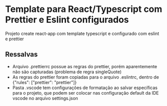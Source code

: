 # Template para React/Typescript com Prettier e Eslint configurados

Projeto create react-app com template typescript e configurado com eslint e prettier

## Ressalvas

- Arquivo .prettierrc possue as regras do prettier, porém aparentemente não são capturadas (problema de regra singleQuote)
- As regras do prettier foram copiadas para o arquivo .eslintrc, dentro de {"rules": ["prettier": "prettier"]}
- Pasta .vscode tem configurações de formatação ao salvar específicas para o projeto, que podem ser colocar nas
  configuração default da IDE vscode no arquivo settings.json
